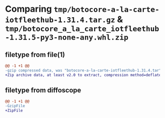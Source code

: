 # Comparing `tmp/botocore-a-la-carte-iotfleethub-1.31.4.tar.gz` & `tmp/botocore_a_la_carte_iotfleethub-1.31.5-py3-none-any.whl.zip`

## filetype from file(1)

```diff
@@ -1 +1 @@
-gzip compressed data, was "botocore-a-la-carte-iotfleethub-1.31.4.tar", last modified: Tue Jul 18 01:55:14 2023, max compression
+Zip archive data, at least v2.0 to extract, compression method=deflate
```

## filetype from diffoscope

```diff
@@ -1 +1 @@
-GzipFile
+ZipFile
```

